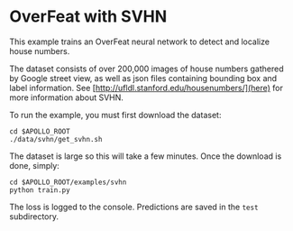 # OverFeat with SVHN

This example trains an OverFeat neural network to detect and localize house numbers.  

The dataset consists of over 200,000 images of house numbers gathered by Google street view, as well as json files containing bounding box and label information.  See [http://ufldl.stanford.edu/housenumbers/](here) for more information about SVHN.  

To run the example, you must first download the dataset: 
```
cd $APOLLO_ROOT
./data/svhn/get_svhn.sh
```
The dataset is large so this will take a few minutes.  Once the download is done, simply:
```
cd $APOLLO_ROOT/examples/svhn
python train.py
```
The loss is logged to the console.  Predictions are saved in the `test` subdirectory. 


